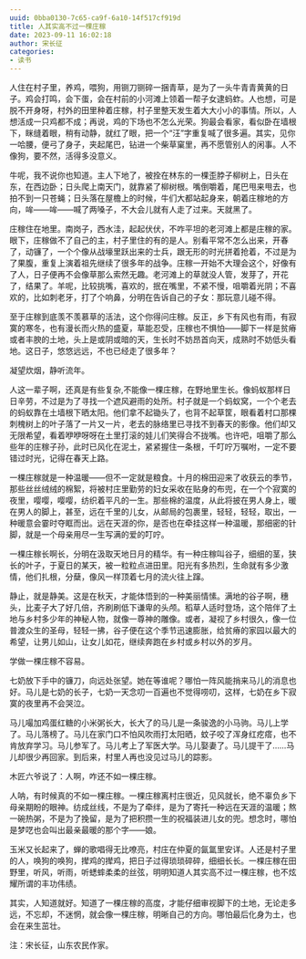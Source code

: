 ```yaml
---
uuid: 0bba0130-7c65-ca9f-6a10-14f517cf919d
title: 人其实高不过一棵庄稼
date: 2023-09-11 16:02:18
author: 宋长征
categories:
- 读书
---
```

  人住在村子里，养鸡，喂狗，用铡刀铡碎一捆青草，是为了一头牛青青黄黄的日子。鸡会打鸣，会下蛋，会在村前的小河滩上领着一帮子女逮蚂蚱。人也想，可是脱不开身呀，村外的田里种着庄稼，村子里整天发生着大大小小的事情。所以，人想活成一只鸡都不成；再说，鸡的下场也不怎么光荣。狗最会看家，看似卧在墙根下，眯缝着眼，稍有动静，就红了眼，把一个“汪”字重复喊了很多遍。其实，见你一哈腰，便弓了身子，夹起尾巴，钻进一个柴草窠里，再不愿管别人的闲事。人不像狗，要不然，活得多没意义。

  牛呢，我不说你也知道。主人下地了，被拴在林东的一棵歪脖子柳树上，日头在东，在西边卧；日头爬上南天门，就靠紧了柳树根。嘴倒嚼着，尾巴甩来甩去，也拍不到一只苍蝇；日头落在屋檐上的时候，牛们大都站起身来，朝着庄稼地的方向，哞——哞——喊了两嗓子，不大会儿就有人走了过来。天就黑了。

  庄稼住在地里。南岗子，西水洼，起起伏伏，不咋平坦的老河滩上都是庄稼的家。眼下，庄稼做不了自己的主，村子里住的有的是人。别看平常不怎么出来，开春了，动镰了，一个个像从战壕里跃出来的士兵，跟无形的时光拼着抢着，不过是为了果腹，重复上演着祖先继续了很多年的战争。庄稼一开始不大理会这个，好像有了人，日子便再不会像草那么索然无趣。老河滩上的草就没人管，发芽了，开花了，结果了。羊呢，比较挑嘴，喜欢的，抿在嘴里，不紧不慢，咀嚼着光阴；不喜欢的，比如刺老牙，打了个响鼻，分明在告诉自己的子女：那玩意儿碰不得。

  至于庄稼到底羡不羡慕草的活法，这个你得问庄稼。反正，乡下有风也有雨，有寂寞的寒冬，也有漫长而火热的盛夏，草能忍受，庄稼也不惧怕——脚下一样是贫瘠或者丰腴的土地，头上是或阴或暗的天，生长时不妨昂首向天，成熟时不妨低头看地。这日子，悠悠远远，不也已经走了很多年？

  凝望炊烟，静听流年。

  人这一辈子啊，还真是有些复杂,不能像一棵庄稼，在野地里生长。像蚂蚁那样日日辛劳，不过是为了寻找一个遮风避雨的处所。村子就是一个蚂蚁窝，一个个老去的蚂蚁靠在土墙根下晒太阳。他们拿不起锄头了，也背不起草筐，眼看着村口那棵刺槐树上的叶子落了一片又一片，老去的脉络里已寻找不到春天的影像。他们却又无限希望，看着咿咿呀呀在土里打滚的娃儿们笑得合不拢嘴。也许吧，咀嚼了那么些年的庄稼子孙，此时已风化在泥土，紧紧握住一条根，千叮咛万嘱咐，一定不要错过时光，记得在春天上路。

  一棵庄稼就是一种温暖——但不一定就是粮食。十月的棉田迎来了收获云的季节，那些丝丝绒绒的棉絮，将被村庄里勤劳的妇女采收在贴身的布兜，在一个个寂寞的夜里，嘤嘤，嘤嘤，纺织着平凡的一生。那些棉的温度，从此将披在男人身上，暖在男人的脚上，甚至，远在千里的儿女，从邮局的包裹里，轻轻，轻轻，取出，一种暖意会霎时夺眶而出。远在天涯的你，是否也在牵挂这样一种温暖，那细密的针脚，就是一个母亲用尽一生写满的爱的叮咛。

  一棵庄稼长啊长，分明在汲取天地日月的精华。有一种庄稼叫谷子，细细的茎，狭长的叶子，于夏日的某天，被一粒粒点进田里。阳光有多热烈，生命就有多少激情，他们扎根，分蘖，像风一样顶着七月的流火往上蹿。

  静止，就是静美。这是在秋天，才能体悟到的一种美丽情愫。满地的谷子啊，穗头，比麦子大了好几倍，齐刷刷低下谦卑的头颅。稻草人适时登场，这个陪伴了土地与乡村多少年的神秘人物，就像一尊神的雕像。或者，凝视了乡村很久，像一位普渡众生的圣母，轻轻一拂，谷子便在这个季节迅速膨胀，给贫瘠的家园以最大的希望，让男儿如山，让女儿如花，继续奔跑在乡村或乡村以外的岁月。

  学做一棵庄稼不容易。

  七奶放下手中的镰刀，向远处张望。她在等谁呢？哪怕一阵风能捎来马儿的消息也好。马儿是七奶的长子，七奶一天念叨一百遍也不觉得唠叨，这样，七奶在乡下寂寞的夜里再不会哭泣。

  马儿嘬加鸡蛋红糖的小米粥长大，长大了的马儿是一条骏逸的小马驹。马儿上学了。马儿落榜了。马儿在家门口不怕风吹雨打太阳晒，蚊子咬了浑身红疙瘩，也不肯放弃学习。马儿参军了。马儿考上了军医大学。马儿娶妻了。马儿提干了……马儿却很少再回家。到后来，村里人再也没见过马儿的踪影。

  木匠六爷说了：人啊，咋还不如一棵庄稼。

  人呐，有时候真的不如一棵庄稼。一棵庄稼离村庄很近，见风就长，绝不辜负乡下母亲期盼的眼神。纺成丝线，不是为了牵绊，是为了寄托一种远在天涯的温暖；熬一碗热粥，不是为了挽留，是为了把积攒一生的祝福装进儿女的兜。想念时，哪怕是梦呓也会叫出最亲最暖的那个字——娘。

  玉米又长起来了，蝉的歌唱得无比嘹亮，村庄在仲夏的氤氲里安详。人还是村子里的人，唤狗的唤狗，撵鸡的撵鸡，把日子过得琐琐碎碎，细细长长。一棵庄稼在田野里，听风，听雨，听蟋蟀柔柔的丝弦，明明知道人其实高不过一棵庄稼，也不炫耀所谓的丰功伟绩。

  其实，人知道就好。知道了一棵庄稼的高度，才能仔细审视脚下的土地，无论走多远，不忘却，不迷惘，就会像一棵庄稼，明晰自己的方向。哪怕最后化身为土，也会在来生茁壮。

注：宋长征，山东农民作家。
